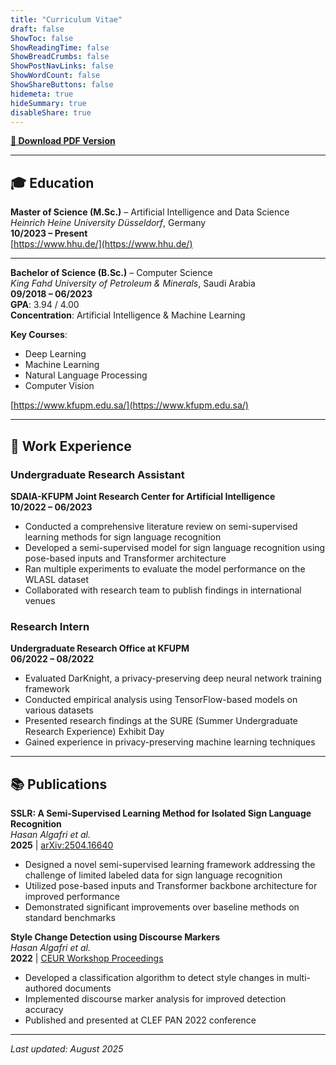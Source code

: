 ```yaml
---
title: "Curriculum Vitae"
draft: false
ShowToc: false
ShowReadingTime: false
ShowBreadCrumbs: false
ShowPostNavLinks: false
ShowWordCount: false
ShowShareButtons: false
hidemeta: true
hideSummary: true
disableShare: true
---
```


**[📄 Download PDF Version](https://drive.google.com/file/d/1Tcye0O9dpmQrjPzQGnHYmNFw2BOwGuB5/view?usp=sharing)**

---

## 🎓 Education

**Master of Science (M.Sc.)** – Artificial Intelligence and Data Science  
*Heinrich Heine University Düsseldorf*, Germany  
**10/2023 – Present**  
[https://www.hhu.de/](https://www.hhu.de/)

---

**Bachelor of Science (B.Sc.)** – Computer Science  
*King Fahd University of Petroleum & Minerals*, Saudi Arabia  
**09/2018 – 06/2023**  
**GPA**: 3.94 / 4.00  
**Concentration**: Artificial Intelligence & Machine Learning  

**Key Courses**:
* Deep Learning
* Machine Learning
* Natural Language Processing
* Computer Vision

[https://www.kfupm.edu.sa/](https://www.kfupm.edu.sa/)

---

## 💼 Work Experience

### Undergraduate Research Assistant

**SDAIA-KFUPM Joint Research Center for Artificial Intelligence**  
**10/2022 – 06/2023**

* Conducted a comprehensive literature review on semi-supervised learning methods for sign language recognition
* Developed a semi-supervised model for sign language recognition using pose-based inputs and Transformer architecture
* Ran multiple experiments to evaluate the model performance on the WLASL dataset
* Collaborated with research team to publish findings in international venues

### Research Intern

**Undergraduate Research Office at KFUPM**  
**06/2022 – 08/2022**

* Evaluated DarKnight, a privacy-preserving deep neural network training framework
* Conducted empirical analysis using TensorFlow-based models on various datasets
* Presented research findings at the SURE (Summer Undergraduate Research Experience) Exhibit Day
* Gained experience in privacy-preserving machine learning techniques

---

## 📚 Publications

**SSLR: A Semi-Supervised Learning Method for Isolated Sign Language Recognition**  
*Hasan Algafri et al.*  
**2025** | [arXiv:2504.16640](https://arxiv.org/abs/2504.16640)

* Designed a novel semi-supervised learning framework addressing the challenge of limited labeled data for sign language recognition
* Utilized pose-based inputs and Transformer backbone architecture for improved performance
* Demonstrated significant improvements over baseline methods on standard benchmarks

**Style Change Detection using Discourse Markers**  
*Hasan Algafri et al.*  
**2022** | [CEUR Workshop Proceedings](https://ceur-ws.org/Vol-3180/paper-188.pdf)

* Developed a classification algorithm to detect style changes in multi-authored documents
* Implemented discourse marker analysis for improved detection accuracy
* Published and presented at CLEF PAN 2022 conference

---

*Last updated: August 2025*
